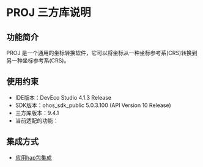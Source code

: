 # PROJ 三方库说明

## 功能简介

PROJ 是一个通用的坐标转换软件，它可以将坐标从一种坐标参考系(CRS)转换到另一种坐标参考系(CRS)。

## 使用约束
- IDE版本：DevEco Studio 4.1.3 Release
- SDK版本：ohos_sdk_public 5.0.3.100 (API Version 10 Release)
- 三方库版本：9.4.1
- 当前适配的功能：

## 集成方式

- [应用hap包集成](docs/hap_integrate.md)
